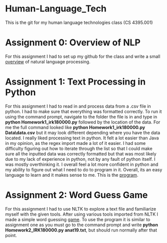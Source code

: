 # Human-Language_Tech
This is the git for my human language technologies class (CS 4395.001)

# Assignment 0: Overview of NLP
For this assignment I had to set up my github for the class and write a small [overview](Overview_of_NLP.pdf) of natural language processing.

# Assignment 1: Text Processing in Python
For this assignment I had to read in and process data from a .csv file in python. I had to make sure that everything was formatted correctly. To run it using the command prompt, navigate to the folder the file is in and type in **python Homework1_irk180000.py** followed by the location of the data. For me the full command looked like **python Homework1_irk180000.py Data\data.csv** but it may look different depending where you have the data located. I really liked processing text in python. It felt a lot easier than Java in my opinion, as the regex import made a lot of it easier. I had some difficulty figuring out how to iterate through the list so that I could make sure all the inputted data was correctly formatted but that was most likely due to my lack of experience in python, not by any fault of python itself. I was mostly overthinking it. I overall feel a lot more confident in python and my ability to figure out what I need to do to program in it. Overall, its an easy language to learn and it makes sense to me. This is the [program](https://github.com/wttkirby/Human-Language_Tech/blob/main/Assignment_1/Homework1_irk180000.py).

# Assignment 2: Word Guess Game
For this assignment I had to use NLTK to explore a text file and familiarize myself with the given tools. After using various tools imported from NLTK I made a simple word guessing [game](https://github.com/wttkirby/Human-Language_Tech/blob/main/Assignment_2/Homework2_IRK180000.py). To use the program it is similar to assignment one as you must go to the command prompt and write **python Homework2_IRK180000.py anat19.txt**, but should run normally after that point.